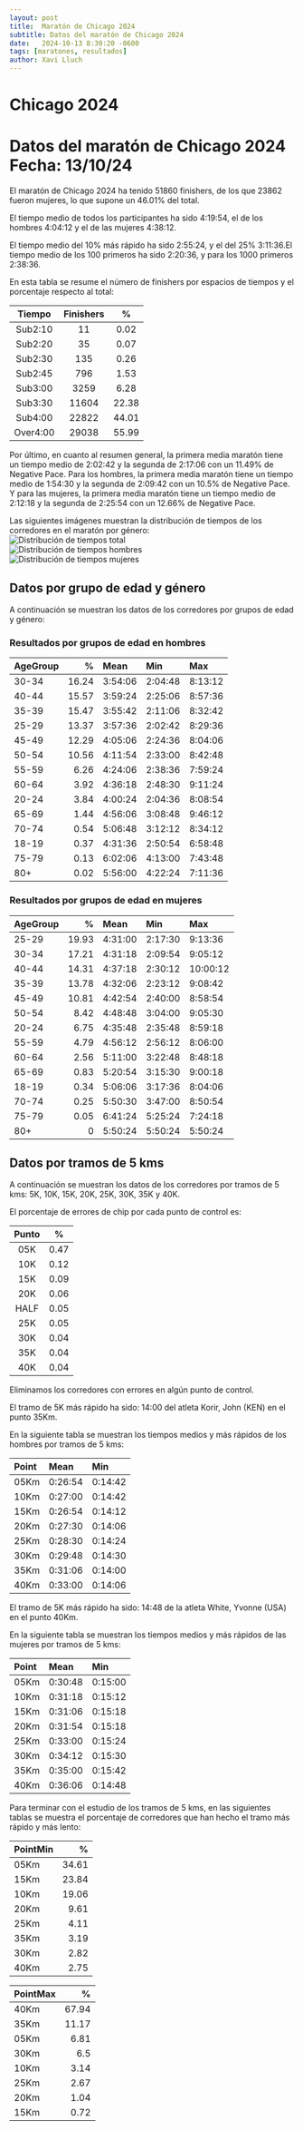 ```yaml
---
layout: post
title:  Maratón de Chicago 2024
subtitle: Datos del maratón de Chicago 2024
date:   2024-10-13 8:30:20 -0600
tags: [maratones, resultados]
author: Xavi Lluch
---
```




Chicago 2024
============

# Datos del maratón de Chicago 2024 Fecha: 13/10/24


El maratón de Chicago 2024 ha tenido 51860 finishers, de los que 23862 fueron mujeres, lo que supone un 46.01% del total.

El tiempo medio de todos los participantes ha sido 4:19:54, el de los hombres 4:04:12 y el de las mujeres 4:38:12.

El tiempo medio del 10% más rápido ha sido 2:55:24, y el del 25% 3:11:36.El tiempo medio de los 100 primeros ha sido 2:20:36, y para los 1000 primeros 2:38:36.

En esta tabla se resume el número de finishers por espacios de tiempos y el porcentaje respecto al total:  

|Tiempo|Finishers|%|
| :---: | :---: | :---: |
|Sub2:10|11|0.02|
|Sub2:20|35|0.07|
|Sub2:30|135|0.26|
|Sub2:45|796|1.53|
|Sub3:00|3259|6.28|
|Sub3:30|11604|22.38|
|Sub4:00|22822|44.01|
|Over4:00|29038|55.99|


Por último, en cuanto al resumen general, la primera media maratón tiene un tiempo medio de 2:02:42 y la segunda de 2:17:06 con un 11.49% de Negative Pace. Para los hombres, la primera media maratón tiene un tiempo medio de 1:54:30 y la segunda de 2:09:42 con un 10.5% de Negative Pace. Y para las mujeres, la primera media maratón tiene un tiempo medio de 2:12:18 y la segunda de 2:25:54 con un 12.66% de Negative Pace.

Las siguientes imágenes muestran la distribución de tiempos de los corredores en el maratón por género:  
![Distribución de tiempos total](../assets/img/posts/20241013/TimeDistributionChicagoMarathonTotal.svg)  
![Distribución de tiempos hombres](../assets/img/posts/20241013/TimeDistributionChicagoMarathonMen.svg)  
![Distribución de tiempos mujeres](../assets/img/posts/20241013/TimeDistributionChicagoMarathonWomen.svg)
## Datos por grupo de edad y género


A continuación se muestran los datos de los corredores por grupos de edad y género:
### Resultados por grupos de edad en hombres
  


| AgeGroup   |     % | Mean    | Min     | Max     |
|:-----------|------:|:--------|:--------|:--------|
| 30-34      | 16.24 | 3:54:06 | 2:04:48 | 8:13:12 |
| 40-44      | 15.57 | 3:59:24 | 2:25:06 | 8:57:36 |
| 35-39      | 15.47 | 3:55:42 | 2:11:06 | 8:32:42 |
| 25-29      | 13.37 | 3:57:36 | 2:02:42 | 8:29:36 |
| 45-49      | 12.29 | 4:05:06 | 2:24:36 | 8:04:06 |
| 50-54      | 10.56 | 4:11:54 | 2:33:00 | 8:42:48 |
| 55-59      |  6.26 | 4:24:06 | 2:38:36 | 7:59:24 |
| 60-64      |  3.92 | 4:36:18 | 2:48:30 | 9:11:24 |
| 20-24      |  3.84 | 4:00:24 | 2:04:36 | 8:08:54 |
| 65-69      |  1.44 | 4:56:06 | 3:08:48 | 9:46:12 |
| 70-74      |  0.54 | 5:06:48 | 3:12:12 | 8:34:12 |
| 18-19      |  0.37 | 4:31:36 | 2:50:54 | 6:58:48 |
| 75-79      |  0.13 | 6:02:06 | 4:13:00 | 7:43:48 |
| 80+        |  0.02 | 5:56:00 | 4:22:24 | 7:11:36 |  

### Resultados por grupos de edad en mujeres
  


| AgeGroup   |     % | Mean    | Min     | Max      |
|:-----------|------:|:--------|:--------|:---------|
| 25-29      | 19.93 | 4:31:00 | 2:17:30 | 9:13:36  |
| 30-34      | 17.21 | 4:31:18 | 2:09:54 | 9:05:12  |
| 40-44      | 14.31 | 4:37:18 | 2:30:12 | 10:00:12 |
| 35-39      | 13.78 | 4:32:06 | 2:23:12 | 9:08:42  |
| 45-49      | 10.81 | 4:42:54 | 2:40:00 | 8:58:54  |
| 50-54      |  8.42 | 4:48:48 | 3:04:00 | 9:05:30  |
| 20-24      |  6.75 | 4:35:48 | 2:35:48 | 8:59:18  |
| 55-59      |  4.79 | 4:56:12 | 2:56:12 | 8:06:00  |
| 60-64      |  2.56 | 5:11:00 | 3:22:48 | 8:48:18  |
| 65-69      |  0.83 | 5:20:54 | 3:15:30 | 9:00:18  |
| 18-19      |  0.34 | 5:06:06 | 3:17:36 | 8:04:06  |
| 70-74      |  0.25 | 5:50:30 | 3:47:00 | 8:50:54  |
| 75-79      |  0.05 | 6:41:24 | 5:25:24 | 7:24:18  |
| 80+        |  0    | 5:50:24 | 5:50:24 | 5:50:24  |  

## Datos por tramos de 5 kms


A continuación se muestran los datos de los corredores por tramos de 5 kms: 5K, 10K, 15K, 20K, 25K, 30K, 35K y 40K.

El porcentaje de errores de chip por cada punto de control es:  

|Punto|%|
| :---: | :---: |
|05K|0.47|
|10K|0.12|
|15K|0.09|
|20K|0.06|
|HALF|0.05|
|25K|0.05|
|30K|0.04|
|35K|0.04|
|40K|0.04|


Eliminamos los corredores con errores en algún punto de control.

El tramo de 5K más rápido ha sido: 14:00 del atleta Korir, John (KEN) en el punto 35Km.

En la siguiente tabla se muestran los tiempos medios y más rápidos de los hombres por tramos de 5 kms:

| Point   | Mean    | Min     |
|:--------|:--------|:--------|
| 05Km    | 0:26:54 | 0:14:42 |
| 10Km    | 0:27:00 | 0:14:42 |
| 15Km    | 0:26:54 | 0:14:12 |
| 20Km    | 0:27:30 | 0:14:06 |
| 25Km    | 0:28:30 | 0:14:24 |
| 30Km    | 0:29:48 | 0:14:30 |
| 35Km    | 0:31:06 | 0:14:00 |
| 40Km    | 0:33:00 | 0:14:06 |

El tramo de 5K más rápido ha sido: 14:48 de la atleta White, Yvonne (USA) en el punto 40Km.

En la siguiente tabla se muestran los tiempos medios y más rápidos de las mujeres por tramos de 5 kms:

| Point   | Mean    | Min     |
|:--------|:--------|:--------|
| 05Km    | 0:30:48 | 0:15:00 |
| 10Km    | 0:31:18 | 0:15:12 |
| 15Km    | 0:31:06 | 0:15:18 |
| 20Km    | 0:31:54 | 0:15:18 |
| 25Km    | 0:33:00 | 0:15:24 |
| 30Km    | 0:34:12 | 0:15:30 |
| 35Km    | 0:35:00 | 0:15:42 |
| 40Km    | 0:36:06 | 0:14:48 |

Para terminar con el estudio de los tramos de 5 kms, en las siguientes tablas se muestra el porcentaje de corredores que han hecho el tramo más rápido y más lento:

| PointMin   |     % |
|:-----------|------:|
| 05Km       | 34.61 |
| 15Km       | 23.84 |
| 10Km       | 19.06 |
| 20Km       |  9.61 |
| 25Km       |  4.11 |
| 35Km       |  3.19 |
| 30Km       |  2.82 |
| 40Km       |  2.75 |  


| PointMax   |     % |
|:-----------|------:|
| 40Km       | 67.94 |
| 35Km       | 11.17 |
| 05Km       |  6.81 |
| 30Km       |  6.5  |
| 10Km       |  3.14 |
| 25Km       |  2.67 |
| 20Km       |  1.04 |
| 15Km       |  0.72 |